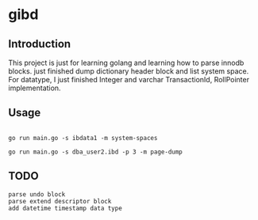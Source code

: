# gibd
## Introduction
This project is just for learning golang and learning how to parse innodb blocks. just finished dump dictionary header block and list system space. For datatype, I just finished Integer and varchar TransactionId, RollPointer implementation.

## Usage
```

go run main.go -s ibdata1 -m system-spaces

go run main.go -s dba_user2.ibd -p 3 -m page-dump
```
##  TODO
```
parse undo block
parse extend descriptor block
add datetime timestamp data type
```
